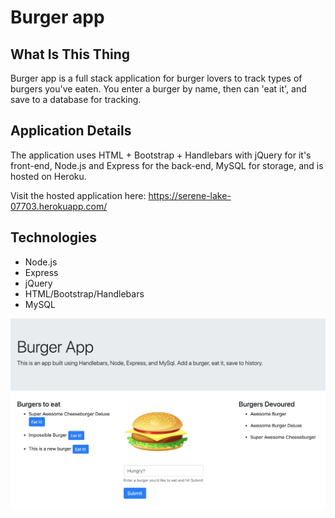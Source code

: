 # Burger app


## What Is This Thing

Burger app is a full stack application for burger lovers to track types of burgers you've eaten.  You enter a burger by name, then can 'eat it', and save to a database for tracking.


## Application Details

The application uses HTML + Bootstrap + Handlebars with jQuery for it's front-end, Node.js and Express for the back-end, MySQL for storage, and is hosted on Heroku.

Visit the hosted application here: https://serene-lake-07703.herokuapp.com/


## Technologies

- Node.js
- Express
- jQuery
- HTML/Bootstrap/Handlebars
- MySQL


<img src="burger.png">




